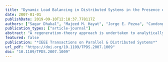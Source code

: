 ```yaml
---
title: "Dynamic Load Balancing in Distributed Systems in the Presence of Delays: A Regeneration-Theory Approach"
date: 2007-01-01
publishDate: 2019-09-10T12:18:37.778117Z
authors: ["Sagar Dhakal", "Majeed M. Hayat", "Jorge E. Pezoa", "Cundong Yang", admin]
publication_types: ["article-journal"]
abstract: "A regeneration-theory approach is undertaken to analytically characterize the average overall completion time in a distributed system. The approach considers the heterogeneity in the processing rates of the nodes as well as the randomness in the delays imposed by the communication medium. The optimal one-shot load balancing policy is developed and subsequently extended to develop an autonomous and distributed load-balancing policy that can dynamically reallocate incoming external loads at each node. This adaptive and dynamic load balancing policy is implemented and evaluated in a two-node distributed system. The performance of the proposed dynamic load-balancing policy is compared to that of static policies as well as existing dynamic load-balancing policies by considering the average completion time per task and the system processing rate in the presence of random arrivals of the external loads."
featured: false
publication: "*IEEE Transactions on Parallel & Distributed Systems*"
url_pdf: "https://doi.org/10.1109/TPDS.2007.1009"
doi: "10.1109/TPDS.2007.1009"
---
```


